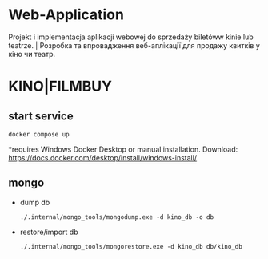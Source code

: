 # Web-Application
Projekt i implementacja aplikacji webowej do sprzedaży biletóww kinie lub teatrze. | Розробка та впровадження веб-аплікації для продажу квитків у кіно чи театр.

# KINO|FILMBUY

## start service

```
docker compose up
``` 
*requires Windows Docker Desktop or manual installation.
Download: https://docs.docker.com/desktop/install/windows-install/

## mongo

* dump db
    ```
    ./.internal/mongo_tools/mongodump.exe -d kino_db -o db
    ```
* restore/import db
    ```
    ./.internal/mongo_tools/mongorestore.exe -d kino_db db/kino_db
    ```
